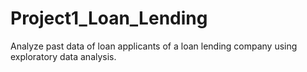 # Project1_Loan_Lending
Analyze past data of loan applicants of a loan lending company using exploratory data analysis.
